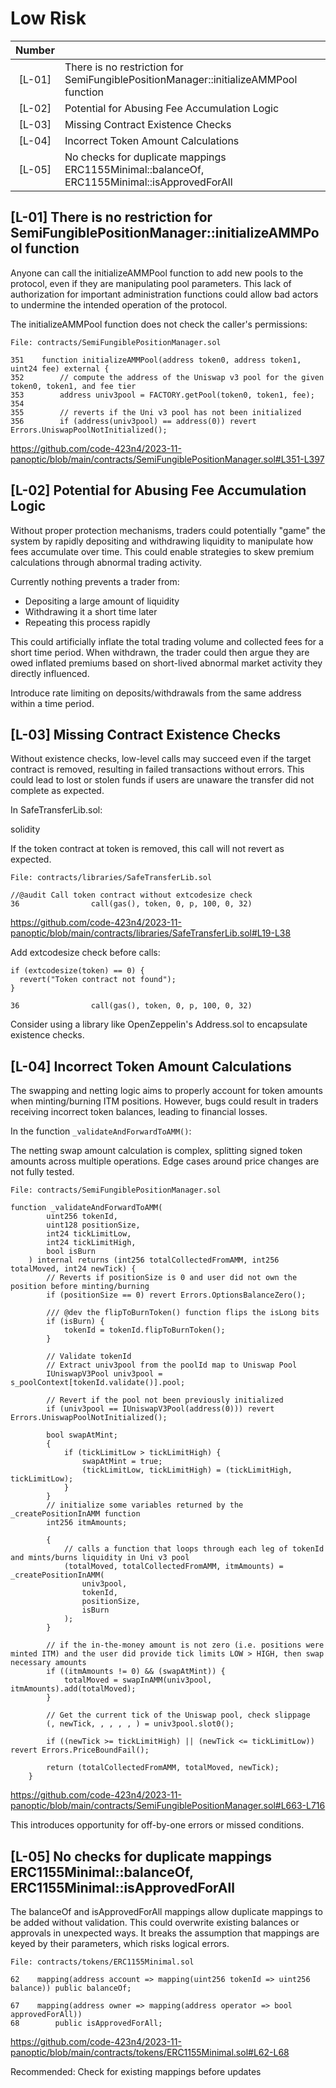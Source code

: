 # Low Risk

| Number |                                                                                              |
| :----: | :------------------------------------------------------------------------------------------- |
| [L-01] | There is no restriction for SemiFungiblePositionManager::initializeAMMPool function          |
| [L-02] | Potential for Abusing Fee Accumulation Logic                                                 |
| [L-03] | Missing Contract Existence Checks                                                            |
| [L-04] | Incorrect Token Amount Calculations                                                          |
| [L-05] | No checks for duplicate mappings ERC1155Minimal::balanceOf, ERC1155Minimal::isApprovedForAll |

## [L-01] There is no restriction for SemiFungiblePositionManager::initializeAMMPool function

Anyone can call the initializeAMMPool function to add new pools to the protocol, even if they are manipulating pool parameters. This lack of authorization for important administration functions could allow bad actors to undermine the intended operation of the protocol.

The initializeAMMPool function does not check the caller's permissions:

```solidity
File: contracts/SemiFungiblePositionManager.sol

351    function initializeAMMPool(address token0, address token1, uint24 fee) external {
352        // compute the address of the Uniswap v3 pool for the given token0, token1, and fee tier
353        address univ3pool = FACTORY.getPool(token0, token1, fee);
354
355        // reverts if the Uni v3 pool has not been initialized
356        if (address(univ3pool) == address(0)) revert Errors.UniswapPoolNotInitialized();
```

https://github.com/code-423n4/2023-11-panoptic/blob/main/contracts/SemiFungiblePositionManager.sol#L351-L397

## [L-02] Potential for Abusing Fee Accumulation Logic

Without proper protection mechanisms, traders could potentially "game" the system by rapidly depositing and withdrawing liquidity to manipulate how fees accumulate over time. This could enable strategies to skew premium calculations through abnormal trading activity.

Currently nothing prevents a trader from:

- Depositing a large amount of liquidity
- Withdrawing it a short time later
- Repeating this process rapidly

This could artificially inflate the total trading volume and collected fees for a short time period. When withdrawn, the trader could then argue they are owed inflated premiums based on short-lived abnormal market activity they directly influenced.

Introduce rate limiting on deposits/withdrawals from the same address within a time period.

## [L-03] Missing Contract Existence Checks

Without existence checks, low-level calls may succeed even if the target contract is removed, resulting in failed transactions without errors. This could lead to lost or stolen funds if users are unaware the transfer did not complete as expected.

In SafeTransferLib.sol:

solidity

If the token contract at token is removed, this call will not revert as expected.

```solidity
File: contracts/libraries/SafeTransferLib.sol

//@audit Call token contract without extcodesize check
36                call(gas(), token, 0, p, 100, 0, 32)
```

https://github.com/code-423n4/2023-11-panoptic/blob/main/contracts/libraries/SafeTransferLib.sol#L19-L38

Add extcodesize check before calls:

```solidity
if (extcodesize(token) == 0) {
  revert("Token contract not found");
}

36                call(gas(), token, 0, p, 100, 0, 32)
```

Consider using a library like OpenZeppelin's Address.sol to encapsulate existence checks.

## [L-04] Incorrect Token Amount Calculations

The swapping and netting logic aims to properly account for token amounts when minting/burning ITM positions. However, bugs could result in traders receiving incorrect token balances, leading to financial losses.

In the function `_validateAndForwardToAMM()`:

The netting swap amount calculation is complex, splitting signed token amounts across multiple operations.
Edge cases around price changes are not fully tested.

```solidity
File: contracts/SemiFungiblePositionManager.sol

function _validateAndForwardToAMM(
        uint256 tokenId,
        uint128 positionSize,
        int24 tickLimitLow,
        int24 tickLimitHigh,
        bool isBurn
    ) internal returns (int256 totalCollectedFromAMM, int256 totalMoved, int24 newTick) {
        // Reverts if positionSize is 0 and user did not own the position before minting/burning
        if (positionSize == 0) revert Errors.OptionsBalanceZero();

        /// @dev the flipToBurnToken() function flips the isLong bits
        if (isBurn) {
            tokenId = tokenId.flipToBurnToken();
        }

        // Validate tokenId
        // Extract univ3pool from the poolId map to Uniswap Pool
        IUniswapV3Pool univ3pool = s_poolContext[tokenId.validate()].pool;

        // Revert if the pool not been previously initialized
        if (univ3pool == IUniswapV3Pool(address(0))) revert Errors.UniswapPoolNotInitialized();

        bool swapAtMint;
        {
            if (tickLimitLow > tickLimitHigh) {
                swapAtMint = true;
                (tickLimitLow, tickLimitHigh) = (tickLimitHigh, tickLimitLow);
            }
        }
        // initialize some variables returned by the _createPositionInAMM function
        int256 itmAmounts;

        {
            // calls a function that loops through each leg of tokenId and mints/burns liquidity in Uni v3 pool
            (totalMoved, totalCollectedFromAMM, itmAmounts) = _createPositionInAMM(
                univ3pool,
                tokenId,
                positionSize,
                isBurn
            );
        }

        // if the in-the-money amount is not zero (i.e. positions were minted ITM) and the user did provide tick limits LOW > HIGH, then swap necessary amounts
        if ((itmAmounts != 0) && (swapAtMint)) {
            totalMoved = swapInAMM(univ3pool, itmAmounts).add(totalMoved);
        }

        // Get the current tick of the Uniswap pool, check slippage
        (, newTick, , , , , ) = univ3pool.slot0();

        if ((newTick >= tickLimitHigh) || (newTick <= tickLimitLow)) revert Errors.PriceBoundFail();

        return (totalCollectedFromAMM, totalMoved, newTick);
    }
```

https://github.com/code-423n4/2023-11-panoptic/blob/main/contracts/SemiFungiblePositionManager.sol#L663-L716

This introduces opportunity for off-by-one errors or missed conditions.

## [L-05] No checks for duplicate mappings ERC1155Minimal::balanceOf, ERC1155Minimal::isApprovedForAll

The balanceOf and isApprovedForAll mappings allow duplicate mappings to be added without validation. This could overwrite existing balances or approvals in unexpected ways. It breaks the assumption that mappings are keyed by their parameters, which risks logical errors.

```solidity
File: contracts/tokens/ERC1155Minimal.sol

62    mapping(address account => mapping(uint256 tokenId => uint256 balance)) public balanceOf;

67    mapping(address owner => mapping(address operator => bool approvedForAll))
68        public isApprovedForAll;
```

https://github.com/code-423n4/2023-11-panoptic/blob/main/contracts/tokens/ERC1155Minimal.sol#L62-L68

Recommended: Check for existing mappings before updates
